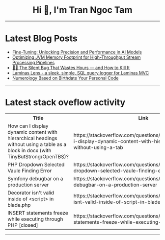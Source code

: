 <h1 align="center">Hi 👋, I'm Tran Ngoc Tam</h1>

---

# Latest Blog Posts 
<!-- BLOG-POST-LIST:START -->
- [Fine-Tuning: Unlocking Precision and Performance in AI Models](https://dev.to/cyfutureai/fine-tuning-unlocking-precision-and-performance-in-ai-models-1l6d)
- [Optimizing JVM Memory Footprint for High-Throughput Stream Processing Pipelines](https://dev.to/xuan_56087d315ff4f52254e6/optimizing-jvm-memory-footprint-for-high-throughput-stream-processing-pipelines-43f4)
- [🕵️‍♂️ The Silent Bug That Wastes Hours — and How to Kill It](https://dev.to/rajguru_yadav_56d13a7b8fc/the-silent-bug-that-wastes-hours-and-how-to-kill-it-23kf)
- [Laminas Lens - a sleek, simple, SQL query logger for Laminas MVC](https://dev.to/askerakbar/laminas-lens-a-sleek-simple-sql-query-logger-for-laminas-mvc-3n00)
- [Numerology Based on Birthdate Your Personal Code](https://dev.to/lifepurposeapp/numerology-based-on-birthdate-your-personal-code-10j)
<!-- BLOG-POST-LIST:END -->

---

# Latest stack oveflow activity
<table>
  <tr><th>Title</th><th>Link</th></tr>
  <!-- STACKOVERFLOW:START --><tr><td>How can I display dynamic content with hierarchical headings without using a table as a block in docx &lpar;with TinyButStrong/OpenTBS&rpar;?</td><td>https://stackoverflow.com/questions/79729574/how-can-i-display-dynamic-content-with-hierarchical-headings-without-using-a-tab</td></tr><tr><td>PHP Dropdown Selected Vaule Finding Error</td><td>https://stackoverflow.com/questions/79729523/php-dropdown-selected-vaule-finding-error</td></tr><tr><td>Symfony debugbar on a production server</td><td>https://stackoverflow.com/questions/79729485/symfony-debugbar-on-a-production-server</td></tr><tr><td>Decorator isn&#39;t valid inside of &lt;script&gt; in blade.php</td><td>https://stackoverflow.com/questions/79729396/decorator-isnt-valid-inside-of-script-in-blade-php</td></tr><tr><td>INSERT statements freeze while executing through PHP [closed]</td><td>https://stackoverflow.com/questions/79729225/insert-statements-freeze-while-executing-through-php</td></tr><!-- STACKOVERFLOW:END -->
</table>

---


